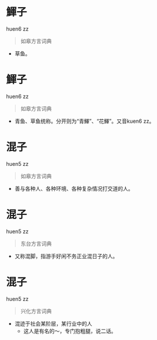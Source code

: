 # 鯶子
huen6 zz
> 如皋方言词典
- 草鱼。

# 鯶子
huen6 zz
> 如皋方言词典
- 青鱼、草鱼统称。分开则为“青鯶”、“花鯶”。又音kuen6 zz。

# 混子
huen5 zz
> 如皋方言词典
- 善与各种人、各种环境、各种复杂情况打交道的人。

# 混子
huen5 zz
> 东台方言词典
- 又称混脚，指游手好闲不务正业混日子的人。

# 混子
huen5 zz
> 兴化方言词典
- 混迹于社会某阶层，某行业中的人
  - 这人是有名的～，专门抱粗腿，说二话。
